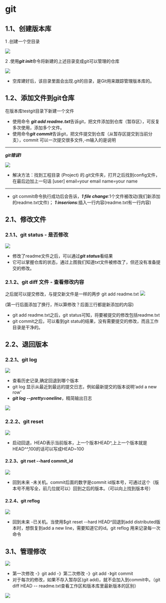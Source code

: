 # git
## 1.1、创建版本库
1 .创建一个空目录

![](gl.png)
  
2 .使用***git init***命令将新建的上述目录变成git可以管理的仓库

![](g2.png)

- 空库建好后，该目录里面会出现.git的目录，是Git用来跟踪管理版本库的。

## 1.2、添加文件到git仓库
在版本库testgit目录下新建一个文件

- 使用命令 ***git add readme.txt***告诉git，把文件添加到仓库（暂存区），可反复多次使用，添加多个文件。
- 使用命令***git commit***告诉git，把文件提交到仓库（从暂存区提交到当前分支），commit 可以一次提交很多文件,-m输入的是说明
---
***git错误1***

![](error1.png)

- 解决方法：找到工程目录 (Project) 的.git文件夹，打开之后找到config文件，在最后边加上一句话
[user]
email=your email
name=your name
---
- git commit命令执行成功后会告诉，***1 file change***:1个文件被改动(我们新添加的readme.txt文件)；
***1 inserions***:插入一行内容(readme.txt有一行内容)

## 2.1、修改文件
### 2.1.1、git status - 是否修改

![](g3.png)
- 修改了readme文件之后，可以通过***git status***看结果
- 它可以掌握仓库的状态，通过上图我们知道txt文件被修改了，但还没有准备提交的修改。
### 2.1.2、git diff 文件  - 查看修改内容
之后就可以提交修改，与提交新文件是一样的两步 git add readme.txt
![](g5.png)

(第一行后面添加了换行，所以算修改？后面三行都是新添加的内容) 
- git add readme.txt之后，git status可知，将要被提交的修改包括readme.txt
- git commit之后，可以看到git statu的结果，没有需要提交的修改，而且工作目录是干净的。
## 2.2、退回版本
### 2.2.1、git log 

![](g4.png)
- 查看历史记录,确定回退到哪个版本
- git log 显示从最近到最远的提交日志，例如最新提交的版本说明‘add a new row’
- ***git log --pretty=oneline***，精简输出日志

![](g6.png)
### 2.2.2、git reset 
![](g7.png)
- 启动回退，HEAD表示当前版本，上一个版本HEAD^,上上一个版本就是HEAD^^,100的话可以写成HEAD~100
#### 2.2.3、git rset --hard commit_id
![](g8.png)
- 回到未来 -未关机。commit后面的数字是commit id版本号，可通过这个（版本号不用写全，前几位就可以）回到之后的版本。（可以向上找到版本号）
#### 2.2.4、git reflog 

![](g9.png)
- 回到未来 -已关机。当使用$git reset --hard HEAD^回退到add distributed版本时，想恢复到add a new line，需要知道它的id。git reflog 用来记录每一次命令

## 3.1、管理修改
![](g10.jpg)
- 第一次修改 -》git add -》第二次修改 -》git add -》git commit
- 对于每次的修改，如果不存入暂存区(git add)，就不会加入到commit中。（git diff HEAD -- readme.txt查看工作区和版本库里最新版本的区别）

![](/pictures/g10.jpg)




